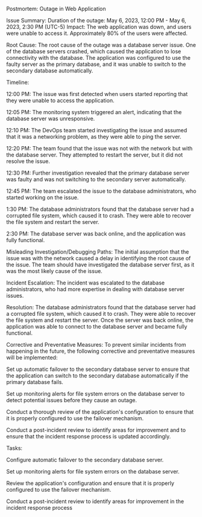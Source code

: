 Postmortem: Outage in Web Application

Issue Summary: Duration of the outage: May 6, 2023, 12:00 PM - May 6, 2023, 2:30 PM (UTC-5) Impact: The web application was down, and users were unable to access it. Approximately 80% of the users were affected.

Root Cause: The root cause of the outage was a database server issue. One of the database servers crashed, which caused the application to lose connectivity with the database. The application was configured to use the faulty server as the primary database, and it was unable to switch to the secondary database automatically.

Timeline:

12:00 PM: The issue was first detected when users started reporting that they were unable to access the application.

12:05 PM: The monitoring system triggered an alert, indicating that the database server was unresponsive.

12:10 PM: The DevOps team started investigating the issue and assumed that it was a networking problem, as they were able to ping the server.

12:20 PM: The team found that the issue was not with the network but with the database server. They attempted to restart the server, but it did not resolve the issue.

12:30 PM: Further investigation revealed that the primary database server was faulty and was not switching to the secondary server automatically.

12:45 PM: The team escalated the issue to the database administrators, who started working on the issue.

1:30 PM: The database administrators found that the database server had a corrupted file system, which caused it to crash. They were able to recover the file system and restart the server.

2:30 PM: The database server was back online, and the application was fully functional.

Misleading Investigation/Debugging Paths: The initial assumption that the issue was with the network caused a delay in identifying the root cause of the issue. The team should have investigated the database server first, as it was the most likely cause of the issue.

Incident Escalation: The incident was escalated to the database administrators, who had more expertise in dealing with database server issues.

Resolution: The database administrators found that the database server had a corrupted file system, which caused it to crash. They were able to recover the file system and restart the server. Once the server was back online, the application was able to connect to the database server and became fully functional.

Corrective and Preventative Measures: To prevent similar incidents from happening in the future, the following corrective and preventative measures will be implemented:

Set up automatic failover to the secondary database server to ensure that the application can switch to the secondary database automatically if the primary database fails.

Set up monitoring alerts for file system errors on the database server to detect potential issues before they cause an outage.

Conduct a thorough review of the application's configuration to ensure that it is properly configured to use the failover mechanism.

Conduct a post-incident review to identify areas for improvement and to ensure that the incident response process is updated accordingly.

Tasks:

Configure automatic failover to the secondary database server.

Set up monitoring alerts for file system errors on the database server.

Review the application's configuration and ensure that it is properly configured to use the failover mechanism.

Conduct a post-incident review to identify areas for improvement in the incident response process
